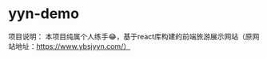 <!--
 * @Descripttion: 
 * @version: 
 * @Author: Magic
 * @Date: 2020-09-14 07:01:26
 * @LastEditors: Magic
 * @LastEditTime: 2020-09-14 07:08:16
-->
# yyn-demo
项目说明：
本项目纯属个人练手😂，基于react库构建的前端旅游展示网站（原网站地址：https://www.ybsjyyn.com/）


